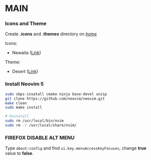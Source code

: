 # MAIN

### Icons and Theme

Create __.icons__ and __.themes__ directory on [_home_](_home_)

Icons:

- Newaita ([Link](https://github.com/cbrnix/Newaita))

Theme:

- Desert ([Link](https://www.gnome-look.org/p/1449286/))

### Install Neovim 5

```bash
sudo xbps-insatall cmake ninja base-devel unzip
git clone https://github.com/neovim/neovim.git
make clean
sudo make install

# Uninstall
sudo rm /usr/local/bin/nvim
sudo rm -r /usr/local/share/nvim/
```

### FIREFOX DISABLE ALT MENU

Type `about:config` and find `ui.key.menuAccessKeyFocuses`, change __true__ value to __false__.
